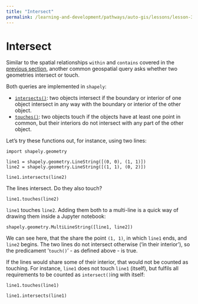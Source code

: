 ```yaml
---
title: "Intersect"
permalink: /learning-and-development/pathways/auto-gis/lessons/lesson-3/intersect/
---
```



# Intersect
 
Similar to the spatial relationships `within` and `contains` covered in the [previous section](point-in-polygon-queries), another common geospatial query asks whether two geometries intersect or touch.

Both queries are implemented in `shapely`:
- [`intersects()`](https://shapely.readthedocs.io/en/stable/manual.html#object.intersects): two objects intersect if the boundary or interior of one object intersect in any way with the boundary or interior of the other object.
- [`touches()`](https://shapely.readthedocs.io/en/stable/manual.html#object.touches): two objects touch if the objects have at least one point in common, but their interiors do not intersect with any part of the other object.

Let’s try these functions out, for instance, using two lines:

```{code-cell}
import shapely.geometry

line1 = shapely.geometry.LineString([(0, 0), (1, 1)])
line2 = shapely.geometry.LineString([(1, 1), (0, 2)])
```

```{code-cell}
line1.intersects(line2)
```

The lines intersect. Do they also touch?

```{code-cell}
line1.touches(line2)
```

`line1` touches `line2`. Adding them both to a multi-line is a quick way of
drawing them inside a Jupyter notebook:

```{code-cell}
shapely.geometry.MultiLineString([line1, line2])
```

We can see here, that the share the point `(1, 1)`, in which `line1` ends, and
`line2` begins. The two lines do not intersect otherwise (‘in their interior’),
so the predicament ’`touch()`’ - as defined above - is true.

If the lines would share some of their interior, that would not be counted as
touching. For instance, `line1` does not touch `line1` (itself), but fulfils
all requirements to be counted as `intersect()`ing with itself:

```{code-cell}
line1.touches(line1)
```

```{code-cell}
line1.intersects(line1)
```
